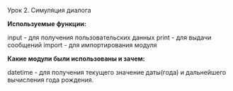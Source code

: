 Урок 2. Симуляция диалога

**Используемые функции:**

input - для получения пользовательских данных
print - для выдачи сообщений
import - для импортирования модуля

**Какие модули были использованы и зачем:**

datetime - для получения текущего значение даты(года) и дальнейшего
вычисления года рождения.

